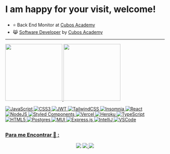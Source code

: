  #   I am happy for your visit, welcome!   
###


-  ⭐ Back End Monitor at [Cubos Academy](https://cubos.academy/)
- 😹 [Software Developer](https://www.linkedin.com/in/fagnercarrena/) by [Cubos Academy](https://cubos.academy/)

---


<div align="left">
  <a href="https://github.com/fagnercarrena">
  <img height="180em" src="https://github-readme-stats.vercel.app/api?username=fagnercarrena&show_icons=true&theme=dracula&include_all_commits=true&count_private=true"/>
  <img height="180em" src="https://github-readme-stats.vercel.app/api/top-langs/?username=fagnercarrena&layout=compact&langs_count=7&theme=dracula"/>
</div>

  ![JavaScript](https://img.shields.io/badge/javascript-%23323330.svg?style=for-the-badge&logo=javascript&logoColor=%23F7DF1E) ![CSS3](https://img.shields.io/badge/css3-%231572B6.svg?style=for-the-badge&logo=css3&logoColor=white) ![JWT](https://img.shields.io/badge/JWT-black?style=for-the-badge&logo=JSON%20web%20tokens) ![TailwindCSS](https://img.shields.io/badge/tailwindcss-%2338B2AC.svg?style=for-the-badge&logo=tailwind-css&logoColor=white) ![Insomnia](https://img.shields.io/badge/Insomnia-black?style=for-the-badge&logo=insomnia&logoColor=5849BE) ![React](https://img.shields.io/badge/react-%2320232a.svg?style=for-the-badge&logo=react&logoColor=%2361DAFB) ![NodeJS](https://img.shields.io/badge/node.js-6DA55F?style=for-the-badge&logo=node.js&logoColor=white) ![Styled Components](https://img.shields.io/badge/styled--components-DB7093?style=for-the-badge&logo=styled-components&logoColor=white) ![Vercel](https://img.shields.io/badge/vercel-%23000000.svg?style=for-the-badge&logo=vercel&logoColor=white) ![Heroku](https://img.shields.io/badge/heroku-%23430098.svg?style=for-the-badge&logo=heroku&logoColor=white) ![TypeScript](https://img.shields.io/badge/typescript-%23007ACC.svg?style=for-the-badge&logo=typescript&logoColor=white) ![HTML5](https://img.shields.io/badge/html5-%23E34F26.svg?style=for-the-badge&logo=html5&logoColor=white)  ![Postgres](https://img.shields.io/badge/postgres-%23316192.svg?style=for-the-badge&logo=postgresql&logoColor=white) ![MUI](https://img.shields.io/badge/MUI-%230081CB.svg?style=for-the-badge&logo=material-ui&logoColor=white) ![Express.js](https://img.shields.io/badge/express.js-%23404d59.svg?style=for-the-badge&logo=express&logoColor=%2361DAFB) 
![IntelliJ](https://img.shields.io/badge/-IntelliJ%20IDEA-black?style=flat-square&logo=intellij-idea&logoColor=white)
![VSCode](https://img.shields.io/badge/-VSCode-007ACC?style=flat-square&logo=visual-studio-code&logoColor=white)


  
  ##
 

 
 ###     Para me Encontrar 🐯 :
<div align="center">
  <a href="https://linkedin.com/in/fagner-carrena-4647502a" target="_blank"><img src="https://img.shields.io/badge/-LinkedIn-%230077B5?style=for-the-badge&logo=linkedin&logoColor=white" target="_blank"></a> 
 
 <a href="https://www.fagnercarrena@yahoo.com.br" target="_blank">
    <img src="https://img.shields.io/badge/Yahoo!-6001D2?style=for-the-badge&logo=Yahoo!&logoColor=white"  />
  </a>
  <a href="https://wa.me/5571993488420" target="_blank">
 <img src="https://img.shields.io/badge/WhatsApp-25D366?style=for-the-badge&logo=whatsapp&logoColor=white" />
  </a>

 </div>







  
  
 

